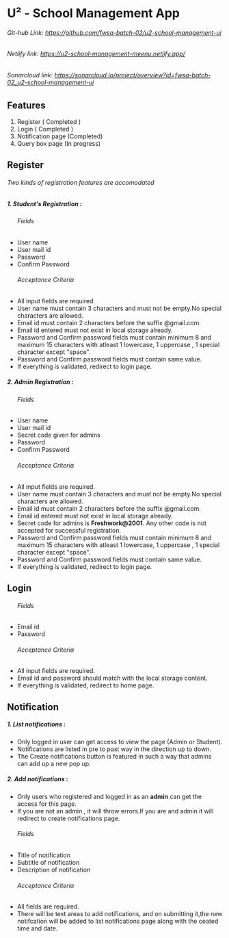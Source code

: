 # U&sup2; - School Management App

###### Git-hub Link: https://github.com/fwsa-batch-02/u2-school-management-ui

###### Netlify link: https://u2-school-management-meenu.netlify.app/

###### Sonarcloud link: https://sonarcloud.io/project/overview?id=fwsa-batch-02_u2-school-management-ui
## Features

1. Register ( Completed )
2. Login    ( Completed )
3. Notification page    (Completed)
4. Query box page    (In progress)

## Register

###### Two kinds of registration features are accomodated

##### 1. Student's Registration :
  
###### &nbsp;&nbsp;&nbsp;&nbsp;&nbsp;&nbsp;Fields

* User name
* User mail id
* Password
* Confirm Password
  
###### &nbsp;&nbsp;&nbsp;&nbsp;&nbsp;&nbsp;Acceptance Criteria
* All input fields are required.
* User name must contain 3 characters and must not be empty.No special characters are allowed.
* Email id must contain 2 characters before the suffix @gmail.com.
* Email id entered must not exist in local storage already.
* Password and Confirm password fields must contain minimum 8 and maximum 15 characters with atleast 1 lowercase, 1 uppercase , 1 special character except "space".
* Password and Confirm password fields must contain same value.
* If everything is validated, redirect to login page.
  
##### 2. Admin Registration :

###### &nbsp;&nbsp;&nbsp;&nbsp;&nbsp;&nbsp;Fields

* User name
* User mail id
* Secret code given for admins
* Password
* Confirm Password
###### &nbsp;&nbsp;&nbsp;&nbsp;&nbsp;&nbsp;Acceptance Criteria
* All input fields are required.
* User name must contain 3 characters and must not be empty.No special characters are allowed.
* Email id must contain 2 characters before the suffix @gmail.com.
* Email id entered must not exist in local storage already.
* Secret code for admins is <strong>Freshwork@2001</strong>. Any other code is not accepted for successful registration.
* Password and Confirm password fields must contain minimum 8 and maximum 15 characters with atleast 1 lowercase, 1 uppercase , 1 special character except "space".
* Password and Confirm password fields must contain same value.
* If everything is validated, redirect to login page.
## Login

###### &nbsp;&nbsp;&nbsp;&nbsp;&nbsp;&nbsp;Fields

* Email id
* Password

###### &nbsp;&nbsp;&nbsp;&nbsp;&nbsp;&nbsp;Acceptance Criteria 
* All input fields are required.
* Email id and password should match with the local storage content.
* If everything is validated, redirect to home page.
  


## Notification 

##### 1. List notifications :


* Only logged in user can get access to view the page (Admin or Student).
* Notifications are listed in pre to past way in the direction up to down.
* The Create notifications button is featured in such a way that admins can add up a new pop up.
  
##### 2. Add notifications :
* Only users who registered and logged in as an <strong>admin</strong> can get the access for this page.
* If you are not an admin , it will throw errors.If you are and admin it will redirect to create notifications page.

###### &nbsp;&nbsp;&nbsp;&nbsp;&nbsp;&nbsp;Fields

* Title of notification
* Subtitle of notification
* Description of notification

###### &nbsp;&nbsp;&nbsp;&nbsp;&nbsp;&nbsp;Acceptance Criteria 

* All fields are required.
* There will be text areas to add notifications, and on submitting it,the new notifcation will be added to list notifications page along with the ceated time and date. 
